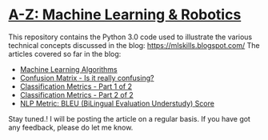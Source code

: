 # [A-Z: Machine Learning & Robotics](https://mlskills.blogspot.com/)

This repository contains the Python 3.0 code used to illustrate the various technical concepts discussed in the blog: https://mlskills.blogspot.com/
The articles covered so far in the blog:

- [Machine Learning Algorithms](https://mlskills.blogspot.com/2020/09/q1-what-is-machine-learning-different.html)
- [Confusion Matrix - Is it really confusing?](https://mlskills.blogspot.com/2020/09/confusion-matrix-is-it-really-confusing.html)
- [Classification Metrics - Part 1 of 2](https://mlskills.blogspot.com/2020/09/classification-metrics-overview.html)
- [Classification Metrics - Part 2 of 2](https://mlskills.blogspot.com/2020/10/classification-metrics-part-2-of-2.html)
- [NLP Metric: BLEU (BiLingual Evaluation Understudy) Score](https://mlskills.blogspot.com/2020/12/nlp-metric-bleu-bilingual-evaluation.html)

Stay tuned.! I will be posting the article on a regular basis. If you have got any feedback, please do let me know.
